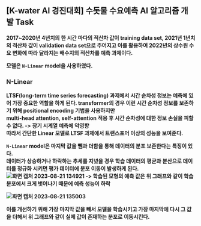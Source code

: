 ## [K-water AI 경진대회] 수돗물 수요예측 AI 알고리즘 개발 <b>Task<b/>

2017~2020년 4년치의 한 시간 마다의 적산차 값이 training data set, 2021년 1년치의 적산차 값이 validation data set으로 주어지고 이를 활용하여 2022년의 상수원 수요 변화에 따라 달라지는 배수지의 적산차를 예측 과제이다. 

모델은 <code>N-Linear</code> model을 사용하였다. 

### N-Linear 

LTSF(long-term time series forecasting) 과제에서 시간 순차성 정보는 예측에 있어 가장 중요한 역할을 하게 된다.
transformer의 경우 이런 시간 순차성 정보를 보존하기 위해 positional encoding 기법을 사용하지만 <br>
multi-head attention, self-attention 적용 후 시간 순차성에 대한 정보 손실을 피할 수 없다. -> 장기 시계열 예측에 악영향 <br>
따라서 간단한 Linear 모델로 LTSF 과제에서 트랜스포머 이상의 성능을 보여준다.
<br>

<code>N-Linear</code> model은 마지막 값을 뺌과 더함을 통해 데이터의 분포 보존한다는 특징이 있다. 
<br>
데이터가 상승하거나 하락하는 추세를 지녔을 경우 학습 데이터의 평균과 분산으로 데이터를 정규화 시키면 평가 데이터에 분포 이동이 발생하게 된다.<br>
![화면 캡처 2023-08-21 134921](https://github.com/soyekwon/NLinear/assets/55877726/1711afa8-4533-406d-b62d-02f4c1a63964)
-> 학습된 모형의 예측 값은  위 그래프와 같이 학습 분포에서 크게 벗어나기 때문에 예측 성능이 하락 <br>

![화면 캡처 2023-08-21 135003](https://github.com/soyekwon/NLinear/assets/55877726/5efad9af-375a-4281-a8fb-a2be89cabf0f)

이를 개선하기 위해 가장 마지막 값을 빼서 모델을 학습시키고 가장 마지막에 다시 그 값을 더해서 위 그래프와 같이 실제 값이 존재하는 분포로 이동시킨다. 
























